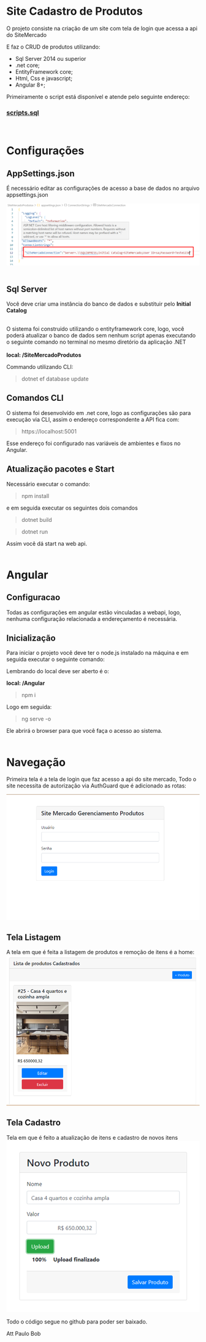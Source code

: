 # Site Cadastro de Produtos

O projeto consiste na criação de um site com tela de login que acessa a api do SiteMercado

E faz o CRUD de produtos utilizando:

- Sql Server 2014 ou superior
- .net core;
- EntityFramework core;
- Html, Css e javascript;
- Angular 8+;

Primeiramente o script está disponível e atende pelo seguinte endereço:

### [scripts.sql](scripts.sql)
<br/>

# Configurações
## AppSettings.json
É necessário editar as configurações de acesso a base de dados no arquivo appsettings.json

![appsettings](config-database.png)
<br/><br/>
## Sql Server
Você deve criar uma instância do banco de dados e substituir pelo **Initial Catalog**
<br/><br/>

O sistema foi construido utilizando o entityframework core, logo, você poderá atualizar o banco de dados sem nenhum script apenas executando o seguinte comando no terminal no mesmo diretório da aplicação .NET
<br/><br/>
**local: /SiteMercadoProdutos**

Commando utilizando CLI:
> dotnet ef database update

## Comandos CLI

O sistema foi desenvolvido em .net core, logo as configurações são para execução via CLI, assim o endereço correspondente a API fica com:

> https://localhost:5001

Esse endereço foi configurado nas variáveis de ambientes e fixos no Angular.

## Atualização pacotes e Start

Necessário executar o comando:
> npm install 

e em seguida executar os seguintes dois comandos

> dotnet build

> dotnet run

Assim você dá start na web api.
<br/><br/>
# Angular
## Configuracao
Todas as configurações em angular estão vinculadas a webapi, logo, nenhuma configuração relacionada a endereçamento é necessária.

## Inicialização
Para iniciar o projeto você deve ter o node.js instalado na máquina e em seguida executar o seguinte comando:

Lembrando do local deve ser aberto é o:

**local: /Angular**

> npm i

Logo em seguida:

> ng serve -o

Ele abrirá o browser para que você faça o acesso ao sistema.
<br/><br/>
# Navegação

Primeira tela é a tela de login que faz acesso a api do site mercado, Todo o site necessita de autorização via AuthGuard que é adicionado as rotas:

![tela login](tela-login.png)
## Tela Listagem
A tela em que é feita a listagem de produtos e remoção de itens é a home:
![tela listagem](tela-listagem.png)

## Tela Cadastro
Tela em que é feito a atualização de itens e cadastro de novos itens
![tela cadastro](tela-de-cadastro.png)

Todo o código segue no github para poder ser baixado.

Att
Paulo Bob



